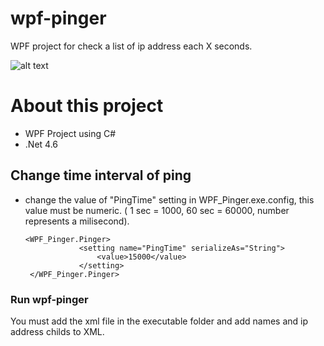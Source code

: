 # wpf-pinger

WPF project for check a list of ip address each X seconds.

![alt text](http://patovega.com/github/imagenes/wpf-pinger/pinger.jpg)

# About this project

* WPF Project using C#
* .Net 4.6

## Change time interval of ping

* change the value of "PingTime" setting in WPF_Pinger.exe.config, this value must be numeric. ( 1 sec = 1000, 60 sec = 60000, number represents a milisecond).

      <WPF_Pinger.Pinger>
                  <setting name="PingTime" serializeAs="String">
                      <value>15000</value>
                  </setting>
       </WPF_Pinger.Pinger>



### Run wpf-pinger 
You must add the xml file in the executable folder and add names and ip address childs to XML.


